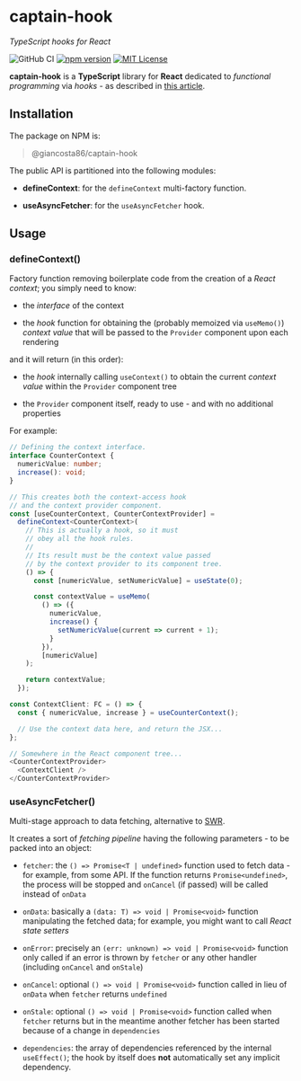 # captain-hook

_TypeScript hooks for React_

![GitHub CI](https://github.com/giancosta86/captain-hook/actions/workflows/publish-to-npm.yml/badge.svg)
[![npm version](https://badge.fury.io/js/@giancosta86%2Fcaptain-hook.svg)](https://badge.fury.io/js/@giancosta86%2Fcaptain-hook)
[![MIT License](https://img.shields.io/badge/license-MIT-blue.svg?style=flat)](/LICENSE)

**captain-hook** is a **TypeScript** library for **React** dedicated to _functional programming_ via _hooks_ - as described in [this article](https://react.dev/blog/2023/03/16/introducing-react-dev#going-all-in-on-modern-react-with-hooks).

## Installation

The package on NPM is:

> @giancosta86/captain-hook

The public API is partitioned into the following modules:

- **defineContext**: for the `defineContext` multi-factory function.

- **useAsyncFetcher**: for the `useAsyncFetcher` hook.

## Usage

### defineContext()

Factory function removing boilerplate code from the creation of a _React context_; you simply need to know:

- the _interface_ of the context

- the _hook_ function for obtaining the (probably memoized via `useMemo()`) _context value_ that will be passed to the `Provider` component upon each rendering

and it will return (in this order):

- the _hook_ internally calling `useContext()` to obtain the current _context value_ within the `Provider` component tree

- the `Provider` component itself, ready to use - and with no additional properties

For example:

```typescript
// Defining the context interface.
interface CounterContext {
  numericValue: number;
  increase(): void;
}

// This creates both the context-access hook
// and the context provider component.
const [useCounterContext, CounterContextProvider] =
  defineContext<CounterContext>(
    // This is actually a hook, so it must
    // obey all the hook rules.
    //
    // Its result must be the context value passed
    // by the context provider to its component tree.
    () => {
      const [numericValue, setNumericValue] = useState(0);

      const contextValue = useMemo(
        () => ({
          numericValue,
          increase() {
            setNumericValue(current => current + 1);
          }
        }),
        [numericValue]
    );

    return contextValue;
  });

const ContextClient: FC = () => {
  const { numericValue, increase } = useCounterContext();

  // Use the context data here, and return the JSX...
};

// Somewhere in the React component tree...
<CounterContextProvider>
  <ContextClient />
</CounterContextProvider>

```

### useAsyncFetcher()

Multi-stage approach to data fetching, alternative to [SWR](https://swr.vercel.app/).

It creates a sort of _fetching pipeline_ having the following parameters - to be packed into an object:

- `fetcher`: the `() => Promise<T | undefined>` function used to fetch data - for example, from some API. If the function returns `Promise<undefined>`, the process will be stopped and `onCancel` (if passed) will be called instead of `onData`

- `onData`: basically a `(data: T) => void | Promise<void>` function manipulating the fetched data; for example, you might want to call _React state setters_

- `onError`: precisely an `(err: unknown) => void | Promise<void>` function only called if an error is thrown by `fetcher` or any other handler (including `onCancel` and `onStale`)

- `onCancel`: optional `() => void | Promise<void>` function called in lieu of `onData` when `fetcher` returns `undefined`

- `onStale`: optional `() => void | Promise<void>` function called when `fetcher` returns but in the meantime another fetcher has been started because of a change in `dependencies`

- `dependencies`: the array of dependencies referenced by the internal `useEffect()`; the hook by itself does **not** automatically set any implicit dependency.
